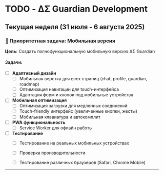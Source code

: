 # TODO - ΔΣ Guardian Development

## Текущая неделя (31 июля - 6 августа 2025)

### 🎯 Приоритетная задача: Мобильная версия

**Цель:** Создать полнофункциональную мобильную версию ΔΣ Guardian

#### Задачи:
- [ ] **Адаптивный дизайн**
  - [ ] Мобильная верстка для всех страниц (chat, profile, guardian, roadmap)
  - [ ] Оптимизация навигации для touch-интерфейса
  - [ ] Адаптация форм и кнопок под мобильные устройства

- [ ] **Мобильная оптимизация**
  - [ ] Оптимизация загрузки для медленных соединений
  - [ ] Touch-friendly интерфейс (увеличенные кнопки, жесты)
  - [ ] Мобильная клавиатура и автокомплит

- [ ] **PWA функциональность**
  - [ ] Service Worker для офлайн работы
  
- [ ] **Тестирование**
  - [ ] Тестирование на реальных мобильных устройствах
  - [ ] Проверка производительности
  - [ ] Тестирование различных браузеров (Safari, Chrome Mobile)


---

